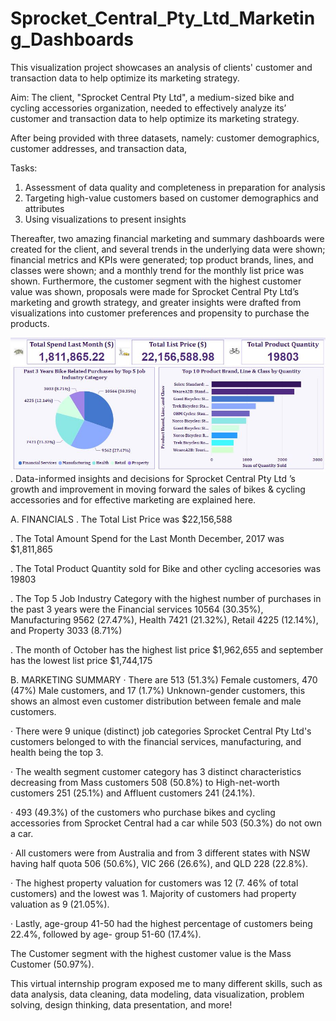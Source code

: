 # Sprocket_Central_Pty_Ltd_Marketing_Dashboards
This visualization project showcases an analysis of clients' customer and transaction data to help optimize its marketing strategy.

Aim: The client, "Sprocket Central Pty Ltd", a medium-sized bike and cycling accessories organization, needed to effectively analyze its’ customer and transaction data to help optimize its marketing strategy.

After being provided with three datasets, namely: customer demographics, customer addresses, and transaction data,

Tasks:

1. Assessment of data quality and completeness in preparation for analysis
2. Targeting high-value customers based on customer demographics and attributes
3. Using visualizations to present insights

Thereafter, two amazing financial marketing and summary dashboards were created for the client, and several trends in the underlying data were shown; financial metrics and KPIs were generated; top product brands, lines, and classes were shown; and a monthly trend for the monthly list price was shown. Furthermore, the customer segment with the highest customer value was shown, proposals were made for Sprocket Central Pty Ltd’s marketing and growth strategy, and greater insights were drafted from visualizations into customer preferences and propensity to purchase the products.

![](./Sprocket_header.JPG).
Data-informed insights and decisions for Sprocket Central Pty Ltd ’s growth and improvement in moving forward the sales of bikes & cycling accessories and for effective marketing
are explained here.

A. FINANCIALS
. The Total List Price was $22,156,588 

. The Total Amount Spend for the Last Month December, 2017 was $1,811,865

. The Total Product Quantity sold for Bike and other cycling accesories was 19803

. The Top 5 Job Industry Category with the highest number of purchases in the past 3 years were the Financial services 10564 (30.35%), Manufacturing 9562 (27.47%), Health 7421 (21.32%), Retail 4225 (12.14%), and Property 3033 (8.71%)

. The month of October has the highest list price $1,962,655 and september has the lowest list price $1,744,175

B. MARKETING SUMMARY
· There are 513 (51.3%) Female customers, 470 (47%) Male customers, and 17 (1.7%) Unknown-gender customers, this shows an almost even customer distribution between female
and male customers.

· There were 9 unique (distinct) job categories Sprocket Central Pty Ltd's customers belonged to with the financial services, manufacturing, and health being the top 3.

· The wealth segment customer category has 3 distinct characteristics decreasing from Mass customers 508 (50.8%) to High-net-worth customers 251 (25.1%) and Affluent
customers 241 (24.1%).

· 493 (49.3%) of the customers who purchase bikes and cycling accessories from Sprocket Central had a car while 503 (50.3%) do not own a car.

· All customers were from Australia and from 3 different states with NSW having half quota 506 (50.6%), VIC 266 (26.6%), and QLD 228 (22.8%).

· The highest property valuation for customers was 12 (7. 46% of total customers) and the lowest was 1. Majority of customers had property valuation as 9 (21.05%).

· Lastly, age-group 41-50 had the highest percentage of customers being 22.4%, followed by age- group 51-60 (17.4%).

The Customer segment with the highest customer value is the Mass Customer (50.97%).



This virtual internship program exposed me to many different skills, such as data analysis, data cleaning, data modeling, data visualization, problem solving, design thinking, data presentation, and more!

